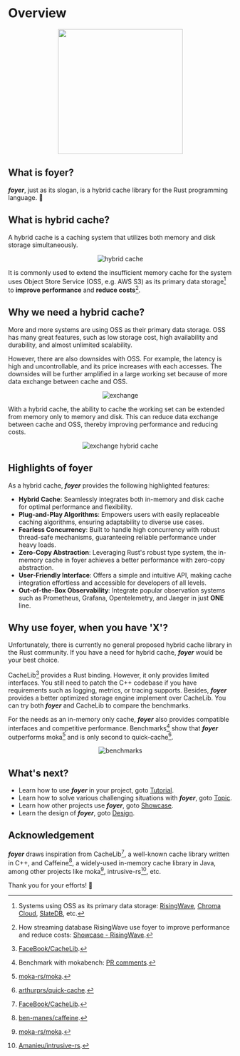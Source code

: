 # Overview

<p align="center">
  <img src="/img/logo/slogan.min.svg" style="width: 280px;" />
</p>

## What is foyer?

***foyer***, just as its slogan, is a hybrid cache library for the Rust programming language. 🦀

## What is hybrid cache?

A hybrid cache is a caching system that utilizes both memory and disk storage simultaneously.

<div style="text-align: center;">

  ![hybrid cache](./assets/hybrid-cache.svg)
  
</div>


It is commonly used to extend the insufficient memory cache for the system uses Object Store Service (OSS, e.g. AWS S3) as its primary data storage[^oss-dia] to **improve performance** and **reduce costs**[^risingwave].

## Why we need a hybrid cache?

More and more systems are using OSS as their primary data storage. OSS has many great features, such as low storage cost, high availability and durability, and almost unlimited scalability.

However, there are also downsides with OSS. For example, the latency is high and uncontrollable, and its price increases with each accesses. The downsides will be further amplified in a large working set because of more data exchange between cache and OSS.


<div style="text-align: center;">

  ![exchange](./assets/exchange.svg)
  
</div>

With a hybrid cache, the ability to cache the working set can be extended from memory only to memory and disk. This can reduce data exchange between cache and OSS, thereby improving performance and reducing costs.


<div style="text-align: center;">

  ![exchange hybrid cache](./assets/exchange-hybrid-cache.svg)

</div>

## Highlights of foyer

As a hybrid cache, ***foyer*** provides the following highlighted features:

- **Hybrid Cache**: Seamlessly integrates both in-memory and disk cache for optimal performance and flexibility.
- **Plug-and-Play Algorithms**: Empowers users with easily replaceable caching algorithms, ensuring adaptability to diverse use cases.
- **Fearless Concurrency**: Built to handle high concurrency with robust thread-safe mechanisms, guaranteeing reliable performance under heavy loads.
- **Zero-Copy Abstraction**: Leveraging Rust's robust type system, the in-memory cache in foyer achieves a better performance with zero-copy abstraction.
- **User-Friendly Interface**: Offers a simple and intuitive API, making cache integration effortless and accessible for developers of all levels.
- **Out-of-the-Box Observability**: Integrate popular observation systems such as Prometheus, Grafana, Opentelemetry, and Jaeger in just **ONE** line.

## Why use foyer, when you have 'X'?

Unfortunately, there is currently no general proposed hybrid cache library in the Rust community. If you have a need for hybrid cache, ***foyer*** would be your best choice.

CacheLib[^cachelib] provides a Rust binding. However, it only provides limited interfaces. You still need to patch the C++ codebase if you have requirements such as logging, metrics, or tracing supports. Besides, ***foyer*** provides a better optimized storage engine implement over CacheLib. You can try both ***foyer*** and CacheLib to compare the benchmarks.

For the needs as an in-memory only cache, ***foyer*** also provides compatible interfaces and competitive performance. Benchmarks[^benchmark] show that ***foyer*** outperforms moka[^moka] and is only second to quick-cache[^quick-cache].

<div style="text-align: center;">

  ![benchmarks](./assets/benchmarks.svg)

</div>

## What's next?

- Learn how to use ***foyer*** in your project, goto [Tutorial](/docs/category/tutorial).
- Learn how to solve various challenging situations with ***foyer***, goto [Topic](/docs/category/topic).
- Learn how other projects use ***foyer***, goto [Showcase](/docs/category/showcase).
- Learn the design of ***foyer***, goto [Design](/docs/category/design).

## Acknowledgement

***foyer*** draws inspiration from CacheLib[^cachelib], a well-known cache library written in C++, and Caffeine[^caffeine], a widely-used in-memory cache library in Java, among other projects like moka[^moka], intrusive-rs[^intrusive-rs], etc.

Thank you for your efforts! 🥰

[^oss-dia]: Systems using OSS as its primary data storage: [RisingWave](https://github.com/risingwavelabs/risingwave), [Chroma Cloud](https://github.com/chroma-core/chroma), [SlateDB](https://github.com/slatedb/slatedb), etc.

[^risingwave]: How streaming database RisingWave use foyer to improve performance and reduce costs: [Showcase - RisingWave](/docs/showcase/risingwave).

[^cachelib]: [FaceBook/CacheLib](https://github.com/facebook/cachelib).

[^benchmark]: Benchmark with mokabench[^mokabench]: [PR comments](https://github.com/moka-rs/mokabench/pull/20#issuecomment-2080429290).

[^moka]: [moka-rs/moka](https://github.com/moka-rs/moka).

[^quick-cache]: [arthurprs/quick-cache](https://github.com/arthurprs/quick-cache).

[^caffeine]: [ben-manes/caffeine](https://github.com/ben-manes/caffeine).

[^intrusive-rs]: [Amanieu/intrusive-rs](https://github.com/Amanieu/intrusive-rs).

[^mokabench]: [moka-rs/mokabench](https://github.com/moka-rs/mokabench).
